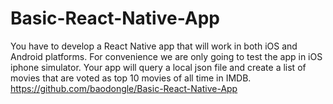 # Basic-React-Native-App
You have to develop a React Native app that will work in both iOS and Android platforms. For convenience we are only going to test the app in iOS iphone simulator. Your app will query a local json file and create a list of movies that are voted as top 10 movies of all time in IMDB.
https://github.com/baodongle/Basic-React-Native-App
